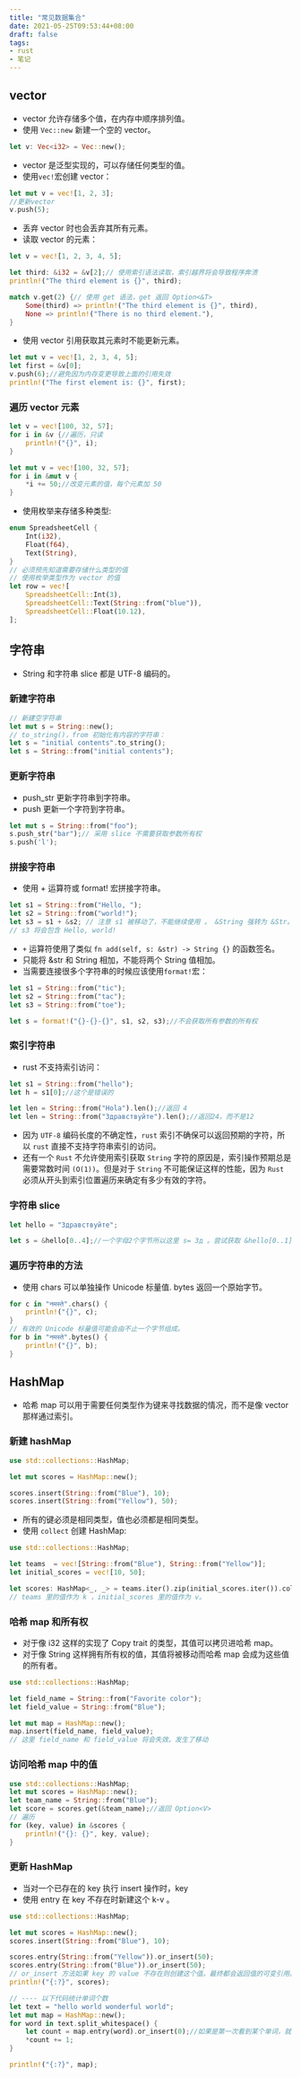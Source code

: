 ```yaml
---
title: "常见数据集合"
date: 2021-05-25T09:53:44+08:00
draft: false
tags:
- rust
- 笔记
---
```

## vector
- vector 允许存储多个值，在内存中顺序排列值。
- 使用 `Vec::new` 新建一个空的 vector。
```rust
let v: Vec<i32> = Vec::new();
```
- vector 是泛型实现的，可以存储任何类型的值。
- 使用`vec!`宏创建 vector：
```rust
let mut v = vec![1, 2, 3];
//更新vector
v.push(5);
```
- 丢弃 vector 时也会丢弃其所有元素。
- 读取 vector 的元素：
```rust
let v = vec![1, 2, 3, 4, 5];

let third: &i32 = &v[2];// 使用索引语法读取，索引越界将会导致程序奔溃
println!("The third element is {}", third);

match v.get(2) {// 使用 get 语法，get 返回 Option<&T>
    Some(third) => println!("The third element is {}", third),
    None => println!("There is no third element."),
}
```
- 使用 vector 引用获取其元素时不能更新元素。
```rust
let mut v = vec![1, 2, 3, 4, 5];
let first = &v[0];
v.push(6);//避免因为内存变更导致上面的引用失效
println!("The first element is: {}", first);
```
### 遍历 vector 元素
```rust
let v = vec![100, 32, 57];
for i in &v {//遍历，只读
    println!("{}", i);
}

let mut v = vec![100, 32, 57];
for i in &mut v {
    *i += 50;//改变元素的值，每个元素加 50
}
```
- 使用枚举来存储多种类型:
```rust
enum SpreadsheetCell {
    Int(i32),
    Float(f64),
    Text(String),
}
// 必须预先知道需要存储什么类型的值
// 使用枚举类型作为 vector 的值
let row = vec![
    SpreadsheetCell::Int(3),
    SpreadsheetCell::Text(String::from("blue")),
    SpreadsheetCell::Float(10.12),
];
```
## 字符串
- String 和字符串 slice 都是 UTF-8 编码的。
### 新建字符串
```rust
// 新建空字符串
let mut s = String::new();
// to_string()，from 初始化有内容的字符串：
let s = "initial contents".to_string();
let s = String::from("initial contents");
```
### 更新字符串
- push_str 更新字符串到字符串。
- push 更新一个字符到字符串。
```rust
let mut s = String::from("foo");
s.push_str("bar");// 采用 slice 不需要获取参数所有权
s.push('l');
```
### 拼接字符串
- 使用 + 运算符或 format! 宏拼接字符串。
```rust
let s1 = String::from("Hello, ");
let s2 = String::from("world!");
let s3 = s1 + &s2; // 注意 s1 被移动了，不能继续使用 。 &String 强转为 &Str。
// s3 将会包含 Hello, world!
```
- `+` 运算符使用了类似 `fn add(self, s: &str) -> String {}` 的函数签名。
- 只能将 &str 和 String 相加，不能将两个 String 值相加。
- 当需要连接很多个字符串的时候应该使用`format!`宏：
```rust
let s1 = String::from("tic");
let s2 = String::from("tac");
let s3 = String::from("toe");

let s = format!("{}-{}-{}", s1, s2, s3);//不会获取所有参数的所有权
```
### 索引字符串
- rust 不支持索引访问：
```rust
let s1 = String::from("hello");
let h = s1[0];//这个是错误的

let len = String::from("Hola").len();//返回 4
let len = String::from("Здравствуйте").len();//返回24，而不是12
```
- 因为 `UTF-8` 编码长度的不确定性，`rust` 索引不确保可以返回预期的字符，所以 `rust` 直接不支持字符串索引的访问。
- 还有一个 `Rust` 不允许使用索引获取 `String` 字符的原因是，索引操作预期总是需要常数时间 `(O(1))`。但是对于 `String` 不可能保证这样的性能，因为 `Rust` 必须从开头到索引位置遍历来确定有多少有效的字符。
### 字符串 slice
```rust
let hello = "Здравствуйте";

let s = &hello[0..4];//一个字母2个字节所以这里 s= Зд 。尝试获取 &hello[0..1] 会导致程序崩溃。
```
### 遍历字符串的方法
- 使用 chars 可以单独操作 Unicode 标量值. bytes 返回一个原始字节。
```rust
for c in "नमस्ते".chars() {
    println!("{}", c);
}
// 有效的 Unicode 标量值可能会由不止一个字节组成。
for b in "नमस्ते".bytes() {
    println!("{}", b);
}
```
## HashMap
- 哈希 map 可以用于需要任何类型作为键来寻找数据的情况，而不是像 vector 那样通过索引。
### 新建 hashMap
```rust
use std::collections::HashMap;

let mut scores = HashMap::new();

scores.insert(String::from("Blue"), 10);
scores.insert(String::from("Yellow"), 50);
```
- 所有的键必须是相同类型，值也必须都是相同类型。
- 使用 `collect` 创建 HashMap:
```rust
use std::collections::HashMap;

let teams  = vec![String::from("Blue"), String::from("Yellow")];
let initial_scores = vec![10, 50];

let scores: HashMap<_, _> = teams.iter().zip(initial_scores.iter()).collect();
// teams 里的值作为 k ，initial_scores 里的值作为 v。
```
### 哈希 map 和所有权
- 对于像 i32 这样的实现了 Copy trait 的类型，其值可以拷贝进哈希 map。
- 对于像 String 这样拥有所有权的值，其值将被移动而哈希 map 会成为这些值的所有者。
```rust
use std::collections::HashMap;

let field_name = String::from("Favorite color");
let field_value = String::from("Blue");

let mut map = HashMap::new();
map.insert(field_name, field_value);
// 这里 field_name 和 field_value 将会失效。发生了移动
```
### 访问哈希 map 中的值
```rust
use std::collections::HashMap;
let mut scores = HashMap::new();
let team_name = String::from("Blue");
let score = scores.get(&team_name);//返回 Option<V>
// 遍历
for (key, value) in &scores {
    println!("{}: {}", key, value);
}
```
### 更新 HashMap
- 当对一个已存在的 key 执行 insert 操作时，key 
- 使用 entry 在 key 不存在时新建这个 k-v 。
```rust
use std::collections::HashMap;

let mut scores = HashMap::new();
scores.insert(String::from("Blue"), 10);

scores.entry(String::from("Yellow")).or_insert(50);
scores.entry(String::from("Blue")).or_insert(50);
// or_insert 方法如果 key 的 value 不存在则创建这个值。最终都会返回值的可变引用。
println!("{:?}", scores);

// ---- 以下代码统计单词个数
let text = "hello world wonderful world";
let mut map = HashMap::new();
for word in text.split_whitespace() {
    let count = map.entry(word).or_insert(0);//如果是第一次看到某个单词，就插入值 0。
    *count += 1;
}

println!("{:?}", map);
```